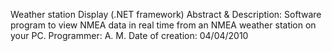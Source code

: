 Weather station Display (.NET framework)
 Abstract & Description: Software program 
 to view NMEA data in real time from
 an NMEA weather station on your PC.
 Programmer:  A. M. 
 Date of creation:  04/04/2010
